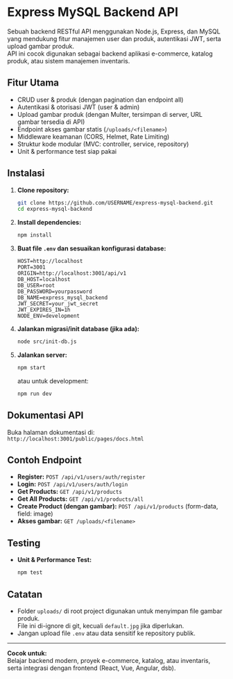 # Express MySQL Backend API

Sebuah backend RESTful API menggunakan Node.js, Express, dan MySQL yang mendukung fitur manajemen user dan produk, autentikasi JWT, serta upload gambar produk.  
API ini cocok digunakan sebagai backend aplikasi e-commerce, katalog produk, atau sistem manajemen inventaris.

## Fitur Utama

- CRUD user & produk (dengan pagination dan endpoint all)
- Autentikasi & otorisasi JWT (user & admin)
- Upload gambar produk (dengan Multer, tersimpan di server, URL gambar tersedia di API)
- Endpoint akses gambar statis (`/uploads/<filename>`)
- Middleware keamanan (CORS, Helmet, Rate Limiting)
- Struktur kode modular (MVC: controller, service, repository)
- Unit & performance test siap pakai

## Instalasi

1. **Clone repository:**

   ```sh
   git clone https://github.com/USERNAME/express-mysql-backend.git
   cd express-mysql-backend
   ```

2. **Install dependencies:**

   ```sh
   npm install
   ```

3. **Buat file `.env` dan sesuaikan konfigurasi database:**

   ```
   HOST=http://localhost
   PORT=3001
   ORIGIN=http://localhost:3001/api/v1
   DB_HOST=localhost
   DB_USER=root
   DB_PASSWORD=yourpassword
   DB_NAME=express_mysql_backend
   JWT_SECRET=your_jwt_secret
   JWT_EXPIRES_IN=1h
   NODE_ENV=development
   ```

4. **Jalankan migrasi/init database (jika ada):**

   ```sh
   node src/init-db.js
   ```

5. **Jalankan server:**
   ```sh
   npm start
   ```
   atau untuk development:
   ```sh
   npm run dev
   ```

## Dokumentasi API

Buka halaman dokumentasi di:  
`http://localhost:3001/public/pages/docs.html`

## Contoh Endpoint

- **Register:** `POST /api/v1/users/auth/register`
- **Login:** `POST /api/v1/users/auth/login`
- **Get Products:** `GET /api/v1/products`
- **Get All Products:** `GET /api/v1/products/all`
- **Create Product (dengan gambar):** `POST /api/v1/products` (form-data, field: image)
- **Akses gambar:** `GET /uploads/<filename>`

## Testing

- **Unit & Performance Test:**
  ```sh
  npm test
  ```

## Catatan

- Folder `uploads/` di root project digunakan untuk menyimpan file gambar produk.  
  File ini di-ignore di git, kecuali `default.jpg` jika diperlukan.
- Jangan upload file `.env` atau data sensitif ke repository publik.

---

**Cocok untuk:**  
Belajar backend modern, proyek e-commerce, katalog, atau inventaris, serta integrasi dengan frontend (React, Vue, Angular, dsb).
